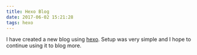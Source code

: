 ```yaml
---
title: Hexo Blog
date: 2017-06-02 15:21:28
tags: hexo
---
```


I have created a new blog using [hexo](https://hexo.io/). Setup was very simple and I hope to continue using it to blog more.

